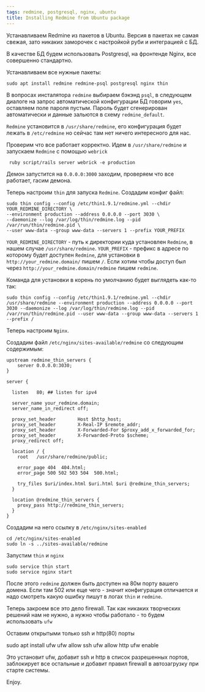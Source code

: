 ```yaml
---
tags: redmine, postgresql, nginx, ubuntu
title: Installing Redmine from Ubuntu package
---
```


Устанавливаем Redmine из пакетов в Ubuntu. Версия в пакетах не самая свежая, зато никаких заморочек с настройкой руби и интеграцией с БД.

В качестве БД будем использовать Postgresql, на фронтенде Nginx, все совершенно стандартно.

Устанавливаем все нужные пакеты:

    sudo apt install redmine redmine-psql postgresql nginx thin

В вопросах инсталятора `redmine` выбираем бэкэнд `psql`, в следующем диалоге на запрос автоматической конфигурации БД говорим `yes`, оставляем поле пароля пустым. Пароль будет сгенерирован автоматически и данные зальются в схему `redmine_default`.

`Redmine` установится в `/usr/share/redmine`, его конфигурация будет лежать в `/etc/redmine` но сейчас там нет ничего интересного для нас.

Проверим что все работает корректно. Идем в `/usr/share/redmine` и запускаем `Redmine` с помощью `webrick`

     ruby script/rails server webrick -e production

Демон запустится на `0.0.0.0:3000` заходим, проверяем что все работает, гасим демона.

Теперь настроим `thin` для запуска `Redmine`. Создадим конфиг файл:

    sudo thin config --config /etc/thin1.9.1/redmine.yml --chdir YOUR_REDMINE_DIRECTORY \
    --environment production --address 0.0.0.0 --port 3030 \
    --daemonize --log /var/log/thin/redmine.log --pid /var/run/thin/redmine.pid \
    --user www-data --group www-data --servers 1 --prefix YOUR_PREFIX

`YOUR_REDMINE_DIRECTORY` - путь к директории куда установлен `Redmine`, в нашем случае `/usr/share/redmine`.
`YOUR_PREFIX` - префикс в адресе по которому будет доступен `Redmine`, для установки в `http://your_redmine.domain/` пишем `/`. Если хотим чтобы доступ был через `http://your_redmine.domain/redmine` пишем `redmine`.

Команда для установки в корень по умолчанию будет выглядеть как-то так:

    sudo thin config --config /etc/thin1.9.1/redmine.yml --chdir /usr/share/redmine --environment production --address 0.0.0.0 --port 3030 --daemonize --log /var/log/thin/redmine.log --pid /var/run/thin/redmine.pid --user www-data --group www-data --servers 1 --prefix /

Теперь настроим `Nginx`.

Создадим файл `/etc/nginx/sites-available/redmine` со следующим содержимым:

    upstream redmine_thin_servers {
    	server 0.0.0.0:3030;
    }

    server {

      listen   80; ## listen for ipv4

      server_name your_redmine.domain;
      server_name_in_redirect off;

      proxy_set_header        Host $http_host;
      proxy_set_header        X-Real-IP $remote_addr;
      proxy_set_header        X-Forwarded-For $proxy_add_x_forwarded_for;
      proxy_set_header        X-Forwarded-Proto $scheme;
      proxy_redirect off;

      location / {
        root   /usr/share/redmine/public;

        error_page 404  404.html;
        error_page 500 502 503 504  500.html;

        try_files $uri/index.html $uri.html $uri @redmine_thin_servers;
      }

      location @redmine_thin_servers {
        proxy_pass http://redmine_thin_servers;
      }
    }

Создадим на него ссылку в `/etc/nginx/sites-enabled`

    cd /etc/nginx/sites-enabled
    sudo ln -s ../sites-available/redmine

Запустим `thin` и `nginx`

    sudo service thin start
    sudo service nginx start

После этого `redmine` должен быть доступен на 80м порту вашего домена. Если там 502 или еще чего - значит конфигурация отличается и надо смотреть какую ошибку пишут в логах `thin` и `redmine`.

Теперь закроем все это дело firewall. Так как никаких творческих решений нам не нужно, а нужно чтобы работало - то будем использовать `ufw`

Оставим открытыми только ssh и http(80) порты

  sudo apt install ufw
  ufw allow ssh
  ufw allow http
  ufw enable

Это установит ufw, добавит ssh и http в список разрешенных портов, заблокирует все остальные и добавит правил firewall в автозагрузку при старте системы.

Enjoy.
